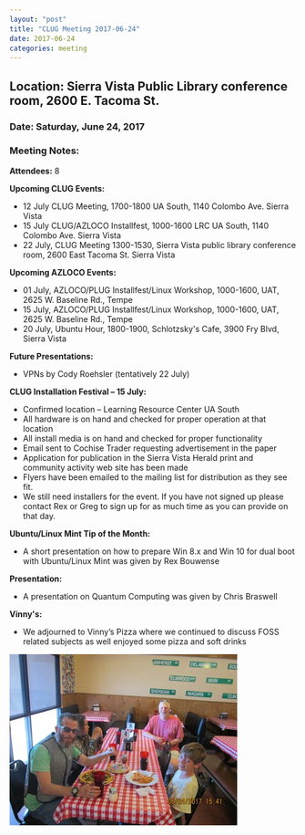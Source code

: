 ```yaml
---
layout: "post"
title: "CLUG Meeting 2017-06-24"
date: 2017-06-24
categories: meeting
---
```


## Location: Sierra Vista Public Library conference room, 2600 E. Tacoma St.

### Date: Saturday, June 24, 2017

### Meeting Notes:

**Attendees:** 8

**Upcoming CLUG Events:**

 * 12 July CLUG Meeting, 1700-1800 UA South, 1140 Colombo Ave. Sierra Vista
 * 15 July CLUG/AZLOCO Installfest, 1000-1600 LRC UA South, 1140 Colombo Ave. Sierra Vista
 * 22 July, CLUG Meeting 1300-1530, Sierra Vista public library conference room, 2600 East Tacoma St. Sierra Vista
 
**Upcoming AZLOCO Events:**

 * 01 July,  AZLOCO/PLUG Installfest/Linux Workshop, 1000-1600, UAT, 2625 W. Baseline Rd., Tempe
 * 15 July, AZLOCO/PLUG Installfest/Linux Workshop, 1000-1600, UAT, 2625 W. Baseline Rd., Tempe
 * 20 July, Ubuntu Hour, 1800-1900, Schlotzsky's Cafe, 3900 Fry Blvd, Sierra Vista
 
**Future Presentations:**

 * VPNs by Cody Roehsler (tentatively 22 July)

**CLUG Installation Festival – 15 July:**

 * Confirmed location – Learning Resource Center UA South
 * All hardware is on hand and checked for proper operation at that location
 * All install media is on hand and checked for proper functionality
 * Email sent to Cochise Trader requesting advertisement in the paper
 * Application for publication in the Sierra Vista Herald print and community activity web site has been made 
 * Flyers have been emailed to the mailing list for distribution as they see fit.
 * We still need installers for the event.  If you have not signed up please contact Rex or Greg to sign up for as much time as you can provide on that day.

**Ubuntu/Linux Mint Tip of the Month:**

 * A short presentation on how to prepare Win 8.x and Win 10 for dual boot with Ubuntu/Linux Mint was given by Rex Bouwense

**Presentation:**

 * A presentation on Quantum Computing was given by Chris Braswell 
 
**Vinny's:**
 * We adjourned to Vinny’s Pizza where we continued to discuss FOSS related subjects as well enjoyed some pizza and soft drinks
 
![alt text](https://raw.githubusercontent.com/CochiseLinuxUsersGroup/CochiseLinuxUsersGroup.github.io/master/images/CLUGmtg_2017-06-24_Pizza_At_Vinny's-400x400.JPG) 
